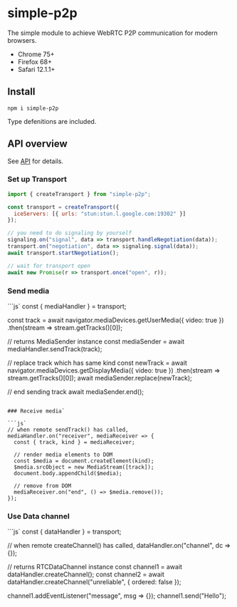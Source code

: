 # simple-p2p

The simple module to achieve WebRTC P2P communication for modern browsers.

- Chrome 75+
- Firefox 68+
- Safari 12.1.1+

## Install

```
npm i simple-p2p
```

Type defenitions are included.

## API overview

See [API](./API.md) for details.

### Set up Transport

```js
import { createTransport } from "simple-p2p";

const transport = createTransport({
  iceServers: [{ urls: "stun:stun.l.google.com:19302" }]
});

// you need to do signaling by yourself
signaling.on("signal", data => transport.handleNegotiation(data));
transport.on("negotiation", data => signaling.signal(data));
await transport.startNegotiation();

// wait for transport open
await new Promise(r => transport.once("open", r));
```

### Send media

```js`
const { mediaHandler } = transport;

const track = await navigator.mediaDevices.getUserMedia({ video: true })
  .then(stream => stream.getTracks()[0]);

// returns MediaSender instance
const mediaSender = await mediaHandler.sendTrack(track);

// replace track which has same kind
const newTrack = await navigator.mediaDevices.getDisplayMedia({ video: true })
  .then(stream => stream.getTracks()[0]);
await mediaSender.replace(newTrack);

// end sending track
await mediaSender.end();
```

### Receive media`

```js`
// when remote sendTrack() has called,
mediaHandler.on("receiver", mediaReceiver => {
  const { track, kind } = mediaReceiver;

  // render media elements to DOM
  const $media = document.createElement(kind);
  $media.srcObject = new MediaStream([track]);
  document.body.appendChild($media);

  // remove from DOM
  mediaReceiver.on("end", () => $media.remove());
});
```

### Use Data channel

```js`
const { dataHandler } = transport;

// when remote createChannel() has called,
dataHandler.on("channel", dc => {});

// returns RTCDataChannel instance
const channel1 = await dataHandler.createChannel();
const channel2 = await dataHandler.createChannel("unreliable", { ordered: false });

channel1.addEventListener("message", msg => {});
channel1.send("Hello");
```
